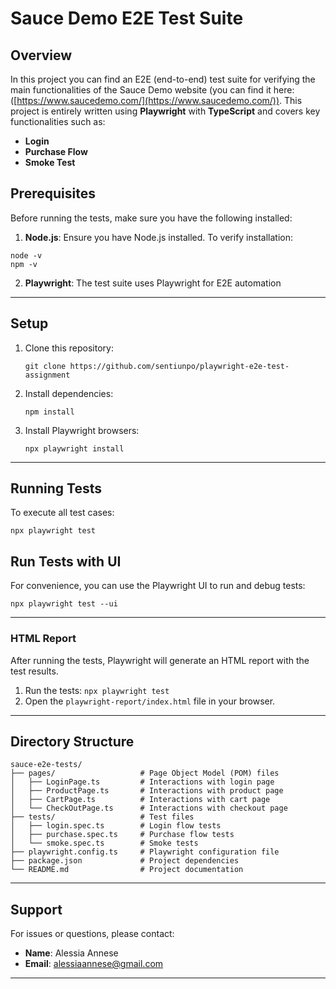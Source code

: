 # Sauce Demo E2E Test Suite

## Overview
In this project you can find an E2E (end-to-end) test suite for verifying the main functionalities of the Sauce Demo website (you can find it here: ([https://www.saucedemo.com/](https://www.saucedemo.com/)).
This project is entirely written using **Playwright** with **TypeScript** and covers key functionalities such as:
- **Login**
- **Purchase Flow**
- **Smoke Test**


## Prerequisites
Before running the tests, make sure you have the following installed:
1. **Node.js**: Ensure you have Node.js installed.
To verify installation:
```
node -v
npm -v
```
2. **Playwright**: The test suite uses Playwright for E2E automation

---

## Setup
1. Clone this repository:
   ```
   git clone https://github.com/sentiunpo/playwright-e2e-test-assignment
   ```

2. Install dependencies:
   ```
   npm install
   ```

3. Install Playwright browsers:
   ```
   npx playwright install
   ```


---
## Running Tests 
To execute all test cases:
```
npx playwright test
```
## Run Tests with UI
For convenience, you can use the Playwright UI to run and debug tests:
```
npx playwright test --ui
```

---
### HTML Report

After running the tests, Playwright will generate an HTML report with the test results.

1.  Run the tests: `npx playwright test`
2.  Open the `playwright-report/index.html` file in your browser.

---

## Directory Structure
```
sauce-e2e-tests/
├── pages/                   # Page Object Model (POM) files
│   ├── LoginPage.ts         # Interactions with login page
│   ├── ProductPage.ts       # Interactions with product page
│   ├── CartPage.ts          # Interactions with cart page
│   └── CheckOutPage.ts      # Interactions with checkout page
├── tests/                   # Test files
│   ├── login.spec.ts        # Login flow tests
│   ├── purchase.spec.ts     # Purchase flow tests
│   └── smoke.spec.ts        # Smoke tests
├── playwright.config.ts     # Playwright configuration file
├── package.json             # Project dependencies
└── README.md                # Project documentation
```

---

## Support
For issues or questions, please contact:
- **Name**: Alessia Annese
- **Email**: alessiaannese@gmail.com

---
